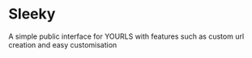# Sleeky
A simple public interface for YOURLS with features such as custom url creation and easy customisation
